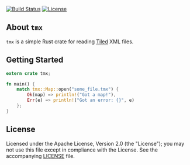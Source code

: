 [![Build Status](https://travis-ci.org/swatteau/tmx.svg)](https://travis-ci.org/swatteau/tmx)
[![License](https://img.shields.io/badge/license-Apache%202-blue.svg)](https://www.apache.org/licenses/LICENSE-2.0)

## About `tmx`

`tmx` is a simple Rust crate for reading [Tiled](http://www.mapeditor.org/) XML files.

## Getting Started

```rust
extern crate tmx;

fn main() {
    match tmx::Map::open("some_file.tmx") {
        Ok(map) => println!("Got a map!"),
        Err(e) => println!("Got an error: {}", e)
    };
}
```

## License

Licensed under the Apache License, Version 2.0 (the "License");
you may not use this file except in compliance with the License.
See the accompanying [LICENSE](LICENSE.txt) file.
